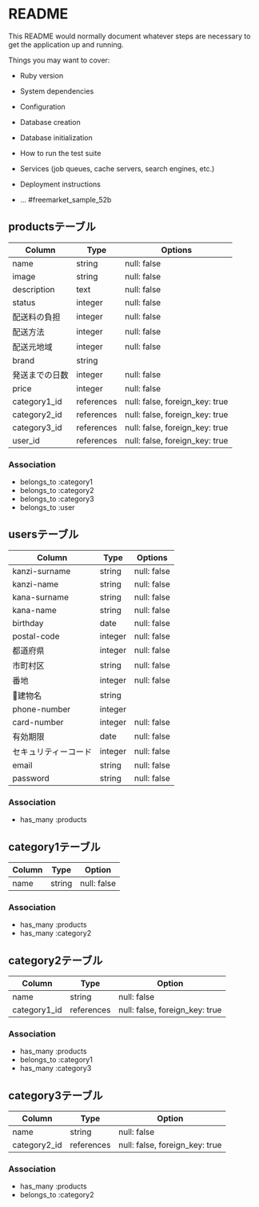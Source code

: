 # README

This README would normally document whatever steps are necessary to get the
application up and running.

Things you may want to cover:

* Ruby version

* System dependencies

* Configuration

* Database creation

* Database initialization

* How to run the test suite

* Services (job queues, cache servers, search engines, etc.)

* Deployment instructions

* ...
#freemarket_sample_52b
## productsテーブル

|Column|Type|Options|
|------|----|-------|
|name|string|null: false|
|image|string|null: false|
|description|text|null: false|
|status|integer|null: false|
|配送料の負担|integer|null: false|
|配送方法|integer|null: false|
|配送元地域|integer|null: false|
|brand|string|
|発送までの日数|integer|null: false|
|price|integer|null: false|
|category1_id|references|null: false, foreign_key: true|
|category2_id|references|null: false, foreign_key: true|
|category3_id|references|null: false, foreign_key: true|
|user_id|references|null: false, foreign_key: true|
### Association
- belongs_to :category1
- belongs_to :category2
- belongs_to :category3
- belongs_to :user

## usersテーブル

|Column|Type|Options|
|------|----|-------|
|kanzi-surname|string|null: false|
|kanzi-name|string|null: false|
|kana-surname|string|null: false|
|kana-name|string|null: false|
|birthday|date|null: false|
|postal-code|integer|null: false|
|都道府県|integer|null: false|
|市町村区|string|null: false|
|番地|integer|null: false|
|建物名|string|
|phone-number|integer|
|card-number|integer|null: false|
|有効期限|date|null: false|
|セキュリティーコード|integer|null: false|
|email|string|null: false|
|password|string|null: false|

### Association
- has_many :products

## category1テーブル

|Column|Type|Option|
|------|----|------|
|name|string|null: false|

### Association
- has_many :products
- has_many :category2

## category2テーブル

|Column|Type|Option|
|------|----|------|
|name|string|null: false|
|category1_id|references|null: false, foreign_key: true|

### Association
- has_many :products
- belongs_to :category1
- has_many :category3

## category3テーブル

|Column|Type|Option|
|------|----|------|
|name|string|null: false|
|category2_id|references|null: false, foreign_key: true|

### Association
- has_many :products
- belongs_to :category2
